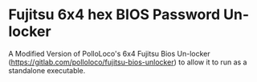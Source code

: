 # Fujitsu 6x4 hex BIOS Password Un-locker
A Modified Version of PolloLoco's 6x4 Fujitsu Bios Un-locker (https://gitlab.com/polloloco/fujitsu-bios-unlocker) to allow it to run as a standalone executable.


